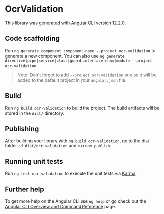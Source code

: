 # OcrValidation

This library was generated with [Angular CLI](https://github.com/angular/angular-cli) version 12.2.0.

## Code scaffolding

Run `ng generate component component-name --project ocr-validation` to generate a new component. You can also use `ng generate directive|pipe|service|class|guard|interface|enum|module --project ocr-validation`.
> Note: Don't forget to add `--project ocr-validation` or else it will be added to the default project in your `angular.json` file. 

## Build

Run `ng build ocr-validation` to build the project. The build artifacts will be stored in the `dist/` directory.

## Publishing

After building your library with `ng build ocr-validation`, go to the dist folder `cd dist/ocr-validation` and run `npm publish`.

## Running unit tests

Run `ng test ocr-validation` to execute the unit tests via [Karma](https://karma-runner.github.io).

## Further help

To get more help on the Angular CLI use `ng help` or go check out the [Angular CLI Overview and Command Reference](https://angular.io/cli) page.
